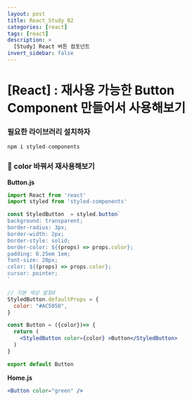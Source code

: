 ```yaml
---
layout: post
title: React_Study_02
categories: [react]
tags: [react]
description: >
  [Study] React 버튼 컴포넌트
invert_sidebar: false
---
```

# [React] : 재사용 가능한 Button Component 만들어서 사용해보기

### 필요한 라이브러리 설치하자

```jsx
npm i styled-components
```

### 📜 color 바꿔서 재사용해보기

**Button.js**

```jsx
import React from 'react'
import styled from 'styled-components'

const StyledButton  = styled.button`
background: transparent;
border-radius: 3px;
border-width: 2px;
border-style: solid;
border-color: ${(props) => props.color};
padding: 0.25em 1em;
font-size: 20px;
color: ${(props) => props.color};
cursor: pointer;
`

// 기본 색상 설정d
StyledButton.defaultProps = {
  color: "#AC5050",
}

const Button = ({color})=> {
  return (
    <StyledButton color={color} >Button</StyledButton>
  )
}

export default Button
```

**Home.js**

```jsx
<Button color="green" />
```